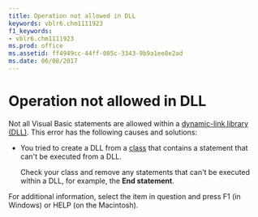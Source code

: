 ```yaml
---
title: Operation not allowed in DLL
keywords: vblr6.chm1111923
f1_keywords:
- vblr6.chm1111923
ms.prod: office
ms.assetid: ff4949cc-44ff-085c-3343-9b9a1ee8e2ad
ms.date: 06/08/2017
---
```



# Operation not allowed in DLL

Not all Visual Basic statements are allowed within a [dynamic-link library (DLL)](vbe-glossary.md). This error has the following causes and solutions:



- You tried to create a DLL from a [class](vbe-glossary.md) that contains a statement that can't be executed from a DLL.
    
    Check your class and remove any statements that can't be executed within a DLL, for example, the **End statement**.
    

For additional information, select the item in question and press F1 (in Windows) or HELP (on the Macintosh).

